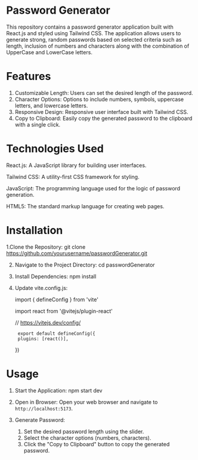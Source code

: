 
# Password Generator
This repository contains a password generator application built with React.js and styled using Tailwind CSS. The application allows users to generate strong, random passwords based on selected criteria such as length, inclusion of numbers and characters along with the combination of UpperCase and LowerCase letters.

# Features

1. Customizable Length: Users can set the desired length of the password.
2. Character Options: Options to include numbers, symbols, uppercase letters, and lowercase letters.
3. Responsive Design: Responsive user interface built with Tailwind CSS.
4. Copy to Clipboard: Easily copy the generated password to the clipboard with a single click.

# Technologies Used

React.js: A JavaScript library for building user interfaces.

Tailwind CSS: A utility-first CSS framework for styling.

JavaScript: The programming language used for the logic of password generation.

HTML5: The standard markup language for creating web pages.

# Installation

1.Clone the Repository: 
    git clone https://github.com/yourusername/passwordGenerator.git
   
2. Navigate to the Project Directory:
   cd passwordGenerator

3. Install Dependencies:
   npm install

4. Update vite.config.js:

    import { defineConfig } from 'vite'

    import react from '@vitejs/plugin-react'

    // https://vitejs.dev/config/

        export default defineConfig({
        plugins: [react()],
    })
# Usage

1. Start the Application:
   npm start dev

2. Open in Browser:
   Open your web browser and navigate to `http://localhost:5173`.

3. Generate Password:
   1. Set the desired password length using the slider.
   2. Select the character options (numbers, characters).
   3. Click the "Copy to Clipboard" button to copy the generated password.